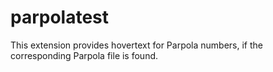 # parpolatest

This extension provides hovertext for Parpola numbers, if the corresponding Parpola file is found.
